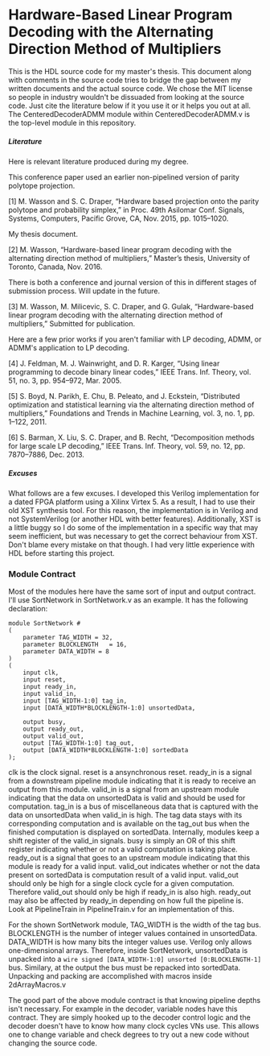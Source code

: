 # Hardware-Based Linear Program Decoding with the Alternating Direction Method of Multipliers
This is the HDL source code for my master's thesis.
This document along with comments in the source code tries to bridge the gap between my written documents and the actual source code.
We chose the MIT license so people in industry wouldn't be dissuaded from looking at the source code.
Just cite the literature below if it you use it or it helps you out at all.
The CenteredDecoderADMM module within CenteredDecoderADMM.v is the top-level module in this repository.

##### Literature
Here is relevant literature produced during my degree.

This conference paper used an earlier non-pipelined version of parity polytope projection.

[1] M. Wasson and S. C. Draper, “Hardware based projection onto the parity polytope and probability simplex,” in Proc. 49th Asilomar Conf. Signals, Systems, Computers, Pacific Grove, CA, Nov. 2015, pp. 1015–1020.

My thesis document.

[2] M. Wasson, “Hardware-based linear program decoding with the alternating direction method of multipliers,” Master’s thesis, University of Toronto, Canada, Nov. 2016.

There is both a conference and journal version of this in different stages of submission process. Will update in the future.

[3] M. Wasson, M. Milicevic, S. C. Draper, and G. Gulak, “Hardware-based linear program decoding with the alternating direction method of multipliers,” Submitted for publication.

Here are a few prior works if you aren't familiar with LP decoding, ADMM, or ADMM's application to LP decoding.

[4] J. Feldman, M. J. Wainwright, and D. R. Karger, “Using linear programming to decode binary linear codes,” IEEE Trans. Inf. Theory, vol. 51, no. 3, pp. 954–972, Mar. 2005.

[5] S. Boyd, N. Parikh, E. Chu, B. Peleato, and J. Eckstein, “Distributed optimization and statistical learning via the alternating direction method of multipliers,” Foundations and Trends in Machine Learning, vol. 3, no. 1, pp. 1–122, 2011.

[6] S. Barman, X. Liu, S. C. Draper, and B. Recht, “Decomposition methods for large scale LP decoding,” IEEE Trans. Inf. Theory, vol. 59, no. 12, pp. 7870–7886, Dec. 2013.


##### Excuses
What follows are a few excuses.
I developed this Verilog implementation for a dated FPGA platform using a Xilinx Virtex 5.
As a result, I had to use their old XST synthesis tool.
For this reason, the implementation is in Verilog and not SystemVerilog (or another HDL with better features).
Additionally, XST is a little buggy so I do some of the implementation in a specific way that may seem inefficient, but was necessary to get the correct behaviour from XST.
Don't blame every mistake on that though.
I had very little experience with HDL before starting this project.

### Module Contract
Most of the modules here have the same sort of input and output contract.
I'll use SortNetwork in SortNetwork.v as an example.
It has the following declaration:
```
module SortNetwork # 
(
	parameter TAG_WIDTH = 32,
	parameter BLOCKLENGTH	= 16, 
	parameter DATA_WIDTH = 8
) 
(
	input clk,
	input reset,
	input ready_in,
	input valid_in,
	input [TAG_WIDTH-1:0] tag_in,
	input [DATA_WIDTH*BLOCKLENGTH-1:0] unsortedData,
	
	output busy,
	output ready_out,
	output valid_out,
	output [TAG_WIDTH-1:0] tag_out,
	output [DATA_WIDTH*BLOCKLENGTH-1:0] sortedData 	
);
```

clk is the clock signal.
reset is a ansynchronous reset.
ready_in is a signal from a downstream pipeline module indicating that it is ready to receive an output from this module.
valid_in is a signal from an upstream module indicating that the data on unsortedData is valid and should be used for computation.
tag_in is a bus of miscellaneous data that is captured with the data on unsortedData when valid_in is high.
The tag data stays with its corresponding computation and is available on the tag_out bus when the finished computation is displayed on sortedData.
Internally, modules keep a shift register of the valid_in signals.
busy is simply an OR of this shift register indicating whether or not a valid computation is taking place.
ready_out is a signal that goes to an upstream module indicating that this module is ready for a valid input.
valid_out indicates whether or not the data present on sortedData is computation result of a valid input.
valid_out should only be high for a single clock cycle for a given computation.
Therefore valid_out should only be high if ready_in is also high.
ready_out may also be affected by ready_in depending on how full the pipeline is.
Look at PipelineTrain in PipelineTrain.v for an implementation of this.

For the shown SortNetwork module, TAG_WIDTH is the width of the tag bus.
BLOCKLENGTH is the number of integer values contained in unsortedData.
DATA_WIDTH is how many bits the integer values use.
Verilog only allows one-dimensional arrays.
Therefore, inside SortNetwork, unsortedData is unpacked into a ```wire signed [DATA_WIDTH-1:0] unsorted [0:BLOCKLENGTH-1]``` bus.
Similary, at the output the bus must be repacked into sortedData.
Unpacking and packing are accomplished with macros inside 2dArrayMacros.v

The good part of the above module contract is that knowing pipeline depths isn't necessary.
For example in the decoder, variable nodes have this contract.
They are simply hooked up to the decoder control logic and the decoder doesn't have to know how many clock cycles VNs use.
This allows one to change variable and check degrees to try out a new code without changing the source code.





